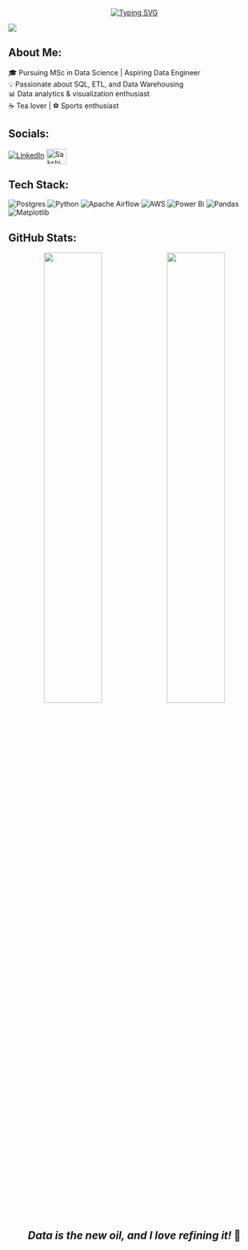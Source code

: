 <div align="center">
  <a href="https://git.io/typing-svg">
    <img src="https://readme-typing-svg.demolab.com?font=Lucida+Console&size=26&pause=1000&color=8CC867&width=435&lines=Hello+there%2C+I'm+Sakshi+%F0%9F%91%8B" alt="Typing SVG" />
  </a>
</div>


![](https://github.com/halfrost/halfrost/blob/master/icons/header_.png)

## About Me:
🎓 Pursuing MSc in Data Science | Aspiring Data Engineer  
💡 Passionate about SQL, ETL, and Data Warehousing  
📊 Data analytics & visualization enthusiast  
☕ Tea lover | ⚽ Sports enthusiast  


## Socials:
[![LinkedIn](https://img.shields.io/badge/LinkedIn-%230077B5.svg?logo=linkedin&logoColor=white)](https://linkedin.com/in/sakshi-bandelkar) <a href="https://www.hackerrank.com/sakshibandelkar2" target="blank">
<img align="center" src="https://raw.githubusercontent.com/rahuldkjain/github-profile-readme-generator/master/src/images/icons/Social/hackerrank.svg"
alt="Sakshi Bandelkar" height="30" width="40" /></a>

      
## Tech Stack:
![Postgres](https://img.shields.io/badge/postgres-%23316192.svg?style=flat&logo=postgresql&logoColor=white) ![Python](https://img.shields.io/badge/python-3670A0?style=flat&logo=python&logoColor=ffdd54) ![Apache Airflow](https://img.shields.io/badge/Apache%20Airflow-017CEE?style=flat&logo=Apache%20Airflow&logoColor=white) ![AWS](https://img.shields.io/badge/AWS-%23FF9900.svg?style=flat&logo=amazon-aws&logoColor=white)  ![Power Bi](https://img.shields.io/badge/power_bi-F2C811?style=flat&logo=powerbi&logoColor=black) ![Pandas](https://img.shields.io/badge/pandas-%23150458.svg?style=flat&logo=pandas&logoColor=white) ![Matplotlib](https://img.shields.io/badge/Matplotlib-%23ffffff.svg?style=flat&logo=Matplotlib&logoColor=black)

## GitHub Stats:
<div align="center">
  <img src="https://github-readme-stats.vercel.app/api?username=sakshib273&theme=dark&hide_border=false&include_all_commits=false&count_private=false" width="48%" />
  <img src="https://github-readme-stats.vercel.app/api/top-langs/?username=sakshib273&theme=dark&hide_border=false&include_all_commits=false&count_private=false&layout=compact" width="48%" />
</div>

<br></br>
<div align="center">
  <h2><i>Data is the new oil, and I love refining it!</i> 🚀</h2>
</div>

